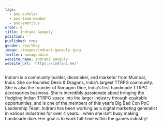 ```yaml
---
tags:
  - poc-scholar
  - poc-team-member
  - poc-emeritus
order: 0
title: Indrani Ganguly
position: ''
published: true
gender: she/they
image: /images/indrani-ganguly.jpeg
twitter: nonagondice
website_name: Indrani Ganguly
website_url: 'https://indrani.me/'
---
```


Indrani is a community builder, dicemaker, and marketer from Mumbai, India. She co-founded Desis & Dragons, India’s largest TTRPG community. She is also the founder of Nonagon Dice, India’s first handmade TTRPG accessories business. She is incredibly passionate about bringing the fledgling Indian TTRPG space into the larger industry through equitable opportunities, and is one of the members of this year’s Big Bad Con PoC Leadership Team. Indrani has been working as a digital marketing generalist in various industries for over 4 years… when she isn’t busy making handmade dice. Her goal is to work full-time within the games industry!

